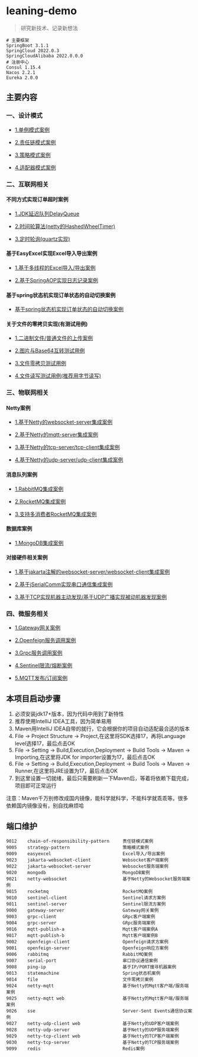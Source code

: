# leaning-demo

> 研究新技术、记录新想法

```shell
# 主要框架
SpringBoot 3.1.1
SpringCloud 2022.0.3
SpringCloudAlibaba 2022.0.0.0
# 注册中心
Consul 1.15.4
Nacos 2.2.1
Eureka 2.0.0
```

## 主要内容

### 一、设计模式

- [1.单例模式案例](./spring-boot/spring-boot-design-pattern/singleton-pattern)

- [2.责任链模式案例](./spring-boot/spring-boot-design-pattern/chain-of-responsibility-pattern)

- [3.策略模式案例](./spring-boot/spring-boot-design-pattern/strategy-pattern)

- [4.适配器模式案例](./spring-boot/spring-boot-design-pattern/adapter-pattern)

### 二、互联网相关

#### 不同方式实现订单超时案例

- [1.JDK延迟队列DelayQueue](./spring-boot/spring-boot-order-timeout/src/main/java/com/luckykuang/order/delayed)

- [2.时间轮算法(netty的HashedWheelTimer)](./spring-boot/spring-boot-order-timeout/src/main/java/com/luckykuang/order/netty)

- [3.定时轮询(quartz实现)](./spring-boot/spring-boot-order-timeout/src/main/java/com/luckykuang/order/quartz)

#### 基于EasyExcel实现Excel导入导出案例

- [1.基于多线程的Excel导入/导出案例](./spring-boot/spring-boot-easyexcel)

- [2.基于SpringAOP实现日志记录案例](./spring-boot/spring-boot-easyexcel/src/main/java/com/luckykuang/thread/aspect/MarkLogAspect.java)

#### 基于spring状态机实现订单状态的自动切换案例

- [基于spring状态机实现订单状态的自动切换案例](./spring-boot/spring-boot-statemachine)

#### 关于文件的零拷贝实现(有测试用例)

- [1.二进制文件/普通文件的上传案例](./spring-boot/spring-boot-file)

- [2.图片与Base64互转测试用例](./spring-boot/spring-boot-file/src/test/java/com/luckykuang/file/util/FileConvertUtilsTest.java)

- [3.文件零拷贝测试用例](./spring-boot/spring-boot-file/src/test/java/com/luckykuang/file/util/FileCopyUtilsTest.java)

- [4.文件读写测试用例(推荐用字节读写)](./spring-boot/spring-boot-file/src/test/java/com/luckykuang/file/util/FileWriterUtilsTest.java)


### 三、物联网相关

#### Netty案例

- [1.基于Netty的websocket-server集成案例](./spring-boot/spring-boot-netty-websocket)

- [2.基于Netty的mqtt-server集成案例](./spring-boot/spring-boot-netty-mqtt)

- [3.基于Netty的tcp-server/tcp-client集成案例](./spring-boot/spring-boot-netty-tcp)

- [4.基于Netty的udp-server/udp-client集成案例](./spring-boot/spring-boot-netty-udp)

#### 消息队列案例

- [1.RabbitMQ集成案例](./spring-boot/spring-boot-rabbitmq)

- [2.RocketMQ集成案例](./spring-boot/spring-boot-rocketmq)

- [3.支持多消费者RocketMQ集成案例](./spring-boot/spring-boot-multi-rocketmq)

#### 数据库案例

- [1.MongoDB集成案例](./spring-boot/spring-boot-mongodb)

#### 对接硬件相关案例

- [1.基于jakarta注解的websocket-server/websocket-client集成案例](./spring-boot/spring-boot-jakarta-websocket)

- [2.基于jSerialComm实现串口通信集成案例](./spring-boot/spring-boot-serial-port)

- [3.基于TCP实现机器主动发现/基于UDP广播实现被动机器发现案例](./spring-boot/spring-boot-ping-ip)

### 四、微服务相关

- [1.Gateway网关案例](./spring-cloud/spring-cloud-gateway)

- [2.Openfeign服务调用案例](./spring-cloud/spring-cloud-openfeign)

- [3.Grpc服务调用案例](./spring-cloud/spring-cloud-grpc)

- [4.Sentinel限流/熔断案例](./spring-cloud/spring-cloud-alibaba-sentinel)

- [5.MQTT发布/订阅案例](./spring-cloud/spring-cloud-mqtt)

## 本项目启动步骤

1. 必须安装jdk17+版本，因为代码中用到了新特性
2. 推荐使用IntelliJ IDEA工具，因为简单易用
3. Maven用IntelliJ IDEA自带的就行，它会根据你的项目自动适配最合适的版本
4. File -> Project Structure -> Project,在这里将SDK选择17，再将Language level选择17，最后点击OK
5. File -> Setting -> Build,Execution,Deployment -> Build Tools -> Maven -> Importing,在这里将JDK for importer设置为17，最后点击OK
6. File -> Setting -> Build,Execution,Deployment -> Build Tools -> Maven -> Runner,在这里将JRE设置为17，最后点击OK
7. 到这里设置一切就绪，最后只需要刷新一下Maven后，等着将依赖下载完成，项目即可正常运行

注意：Maven千万别修改成国内镜像，能科学就科学，不能科学就乖乖等。很多依赖国内镜像没有，别自找麻烦哈

## 端口维护
```text
9012	chain-of-responsibility-pattern     责任链模式案例
9005	strategy-pattern                    策略模式案例
9009	easyexcel                           Excel导入/导出案例
9023	jakarta-websocket-client            Websocket客户端案例
9022	jakarta-websocket-server            Websocket服务端案例
9020	mongodb                             MongoDB案例
9021	netty-websocket                     基于Netty的Websocket服务端案例
9015	rocketmq                            RocketMQ案例
9010	sentinel-client                     Sentinel请求方案例
9011	sentinel-server                     Sentinel限流方案例
9000	gateway-server                      Gateway网关案例
9003	grpc-client                         GRpc客户端案例
9004	grpc-server                         GRpc服务端案例
9016	mqtt-publish-a                      Mqtt客户端案例A
9017	mqtt-publish-b                      Mqtt客户端案例B
9002	openfeign-client                    Openfeign请求方案例
9001	openfeign-server                    Openfeign响应方案例
9006    rabbitmq                            RabbitMQ案例
9007    serial-port                         串口协议通信案例
9008    ping-ip                             基于IP/PORT搜寻机器案例
9013    statemachine                        Spring状态机案例
9014    file                                文件零拷贝案例
9024    netty-mqtt                          基于Netty的Mqtt客户端/服务端案例
9025    netty-mqtt web                      基于Netty的Mqtt客户端/服务端案例
9026    sse                                 Server-Sent Events通信协议案例
9027    netty-udp-client web                基于Netty的UDP客户端案例
9028    netty-udp-server                    基于Netty的UDP服务端案例
9029    netty-tcp-client web                基于Netty的TCP客户端案例
9030    netty-tcp-server                    基于Netty的TCP服务端案例
9099    redis                               Redis案例
```

